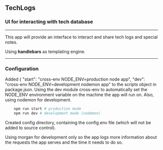 ## TechLogs
### UI for interacting with tech database
---


This app will provide an interface to interact and share tech logs and special notes.

Using **handlebars** as templating engine.

---
### Configuration

Added { "start": "cross-env NODE_ENV=production node app", "dev": "cross-env NODE_ENV=development nodemon app" to the scripts object in package.json. Using the dev module cross-env to automatically set the NODE_ENV environment variable on the machine the app will run on. Also, using nodemon for development.
```bash
    npm run start # production mode
    npm run dev # development mode (nodemon)
```

Created config directory, containing the config.env file (which will not be added to source control).

Using morgan for development only so the app logs more information about the requests the app serves and the time it needs to do so.

